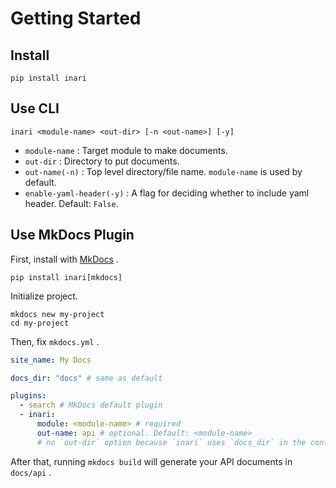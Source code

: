 # Getting Started

## Install

```shell
pip install inari
```

## Use CLI

```shell
inari <module-name> <out-dir> [-n <out-name>] [-y]
```

- `module-name` : Target module to make documents.
- `out-dir` : Directory to put documents.
- `out-name(-n)` : Top level directory/file name. `module-name` is used by default.
- `enable-yaml-header(-y)` : A flag for deciding whether to include yaml header. Default: `False`.

## Use MkDocs Plugin

First, install with [MkDocs](https://www.mkdocs.org/) .

```shell
pip install inari[mkdocs]
```

Initialize project.

```shell
mkdocs new my-project
cd my-project
```

Then, fix `mkdocs.yml` .

```yaml
site_name: My Docs

docs_dir: "docs" # same as default

plugins:
  - search # MkDocs default plugin
  - inari:
      module: <module-name> # required
      out-name: api # optional. Default: <module-name>
      # no `out-dir` option because `inari` uses `docs_dir` in the config.
```

After that, running `mkdocs build` will generate your API documents in `docs/api` .
